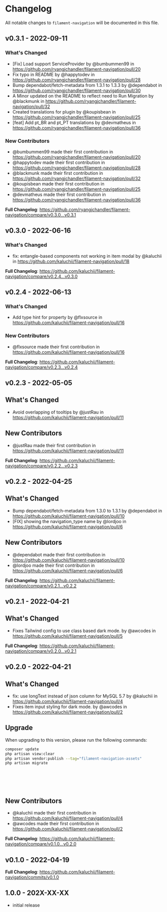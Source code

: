 # Changelog

All notable changes to `filament-navigation` will be documented in this file.

## v0.3.1 - 2022-09-11

### What's Changed

- [Fix] Load support ServiceProvider by @bumbummen99 in https://github.com/ryangjchandler/filament-navigation/pull/20
- Fix typo in README by @happytodev in https://github.com/ryangjchandler/filament-navigation/pull/28
- Bump dependabot/fetch-metadata from 1.3.1 to 1.3.3 by @dependabot in https://github.com/ryangjchandler/filament-navigation/pull/30
- A Minor updated on the README to reflect need to Run Migration by @blackmunk in https://github.com/ryangjchandler/filament-navigation/pull/32
- Created translations for plugin by @koupisbean in https://github.com/ryangjchandler/filament-navigation/pull/25
- [feat] Add pt_BR and pt_PT translations by @devmatheus in https://github.com/ryangjchandler/filament-navigation/pull/36

### New Contributors

- @bumbummen99 made their first contribution in https://github.com/ryangjchandler/filament-navigation/pull/20
- @happytodev made their first contribution in https://github.com/ryangjchandler/filament-navigation/pull/28
- @blackmunk made their first contribution in https://github.com/ryangjchandler/filament-navigation/pull/32
- @koupisbean made their first contribution in https://github.com/ryangjchandler/filament-navigation/pull/25
- @devmatheus made their first contribution in https://github.com/ryangjchandler/filament-navigation/pull/36

**Full Changelog**: https://github.com/ryangjchandler/filament-navigation/compare/v0.3.0...v0.3.1

## v0.3.0 - 2022-06-16

### What's Changed

- fix: entangle-based components not working in item modal by @kaluchii in https://github.com/kaluchii/filament-navigation/pull/18

**Full Changelog**: https://github.com/kaluchii/filament-navigation/compare/v0.2.4...v0.3.0

## v0.2.4 - 2022-06-13

### What's Changed

- Add type hint for  property by @flxsource in https://github.com/kaluchii/filament-navigation/pull/16

### New Contributors

- @flxsource made their first contribution in https://github.com/kaluchii/filament-navigation/pull/16

**Full Changelog**: https://github.com/kaluchii/filament-navigation/compare/v0.2.3...v0.2.4

## v0.2.3 - 2022-05-05

## What's Changed

- Avoid overlapping of tooltips by @justRau in https://github.com/kaluchii/filament-navigation/pull/11

## New Contributors

- @justRau made their first contribution in https://github.com/kaluchii/filament-navigation/pull/11

**Full Changelog**: https://github.com/kaluchii/filament-navigation/compare/v0.2.2...v0.2.3

## v0.2.2 - 2022-04-25

## What's Changed

- Bump dependabot/fetch-metadata from 1.3.0 to 1.3.1 by @dependabot in https://github.com/kaluchii/filament-navigation/pull/10
- [FIX] showing the navigation_type name by @lordjoo in https://github.com/kaluchii/filament-navigation/pull/6

## New Contributors

- @dependabot made their first contribution in https://github.com/kaluchii/filament-navigation/pull/10
- @lordjoo made their first contribution in https://github.com/kaluchii/filament-navigation/pull/6

**Full Changelog**: https://github.com/kaluchii/filament-navigation/compare/v0.2.1...v0.2.2

## v0.2.1 - 2022-04-21

## What's Changed

- Fixes Tailwind config to use class based dark mode. by @awcodes in https://github.com/kaluchii/filament-navigation/pull/5

**Full Changelog**: https://github.com/kaluchii/filament-navigation/compare/v0.2.0...v0.2.1

## v0.2.0 - 2022-04-21

## What's Changed

- fix: use longText instead of json column for MySQL 5.7 by @kaluchii in https://github.com/kaluchii/filament-navigation/pull/4
- Fixes item input styling for dark mode. by @awcodes in https://github.com/kaluchii/filament-navigation/pull/2

## Upgrade

When upgrading to this version, please run the following commands:

```sh
composer update
php artisan view:clear
php artisan vendor:publish --tag="filament-navigation-assets"
php artisan migrate







```
## New Contributors

- @kaluchii made their first contribution in https://github.com/kaluchii/filament-navigation/pull/4
- @awcodes made their first contribution in https://github.com/kaluchii/filament-navigation/pull/2

**Full Changelog**: https://github.com/kaluchii/filament-navigation/compare/v0.1.0...v0.2.0

## v0.1.0 - 2022-04-19

**Full Changelog**: https://github.com/kaluchii/filament-navigation/commits/v0.1.0

## 1.0.0 - 202X-XX-XX

- initial release
